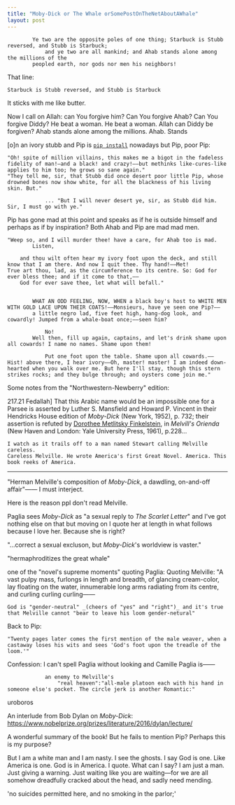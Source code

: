```yaml
---
title: "Moby-Dick or The Whale orSomePostOnTheNetAboutAWhale"
layout: post
---
```

			Ye two are the opposite poles of one thing; Starbuck is Stubb reversed, and Stubb is Starbuck;
				and ye two are all mankind; and Ahab stands alone among the millions of the
			peopled earth, nor gods nor men his neighbors!

That line:

    Starbuck is Stubb reversed, and Stubb is Starbuck

It sticks with me like butter.

Now I call on Allah: can You forgive him? Can You forgive Ahab? Can You forgive Diddy? He beat a woman. He beat a woman. Allah can Diddy be forgiven?
Ahab stands alone among the millions. Ahab. Stands

[o]n an ivory stubb and Pip is [`pip install`](https://pip.pypa.io/en/stable/installation/) nowadays but Pip, poor Pip:

	"Oh! spite of million villains, this makes me a bigot in the fadeless fidelity of man!—and a black! and crazy!——but methinks like-cures-like applies to him too; he grows so sane again."
	"They tell me, sir, that Stubb did once desert poor little Pip, whose drowned bones now show white, for all the blackness of his living skin. But."
			
				... "But I will never desert ye, sir, as Stubb did him. Sir, I must go with ye."

Pip has gone mad at this point and speaks as if he is outside himself and perhaps as if by inspiration? Both Ahab and Pip are mad mad men.

	"Weep so, and I will murder thee! have a care, for Ahab too is mad.
			Listen,

		and thou wilt often hear my ivory foot upon the deck, and still know that I am there. And now I quit thee. Thy hand!——Met!
	True art thou, lad, as the circumference to its centre. So: God for ever bless thee; and if it come to that,——
		God for ever save thee, let what will befall."


			WHAT AN ODD FEELING, NOW, WHEN a black boy's host to WHITE MEN WITH GOLD LACE UPON THEIR COATS!——Monsieurs, have ye seen one Pip?——
			a little negro lad, five feet high, hang-dog look, and cowardly! Jumped from a whale-boat once;——seen him?

				No!
			Well then, fill up again, captains, and let's drink shame upon all cowards! I name no names. Shame upon them!

				Put one foot upon the table. Shame upon all cowards.——Hist! above there, I hear ivory——Oh, master! master! I am indeed down-hearted when you walk over me. But here I'll stay, though this stern strikes rocks; and they bulge through; and oysters come join me."

Some notes from the "Northwestern-Newberry" edition:
		
217.21 Fedallah] That this Arabic name would be an impossible one for a Parsee is asserted by Luther S. Mansfield  and Howard P. Vincent in their Hendricks House edition of _Moby-Dick_ (New York, 1952), p. 732; their assertion is refuted by [Dorothee Metlitsky Finkelstein](https://wheelercolumn.berkeley.edu/2020/05/01/professor-dorothee-finkelstein/), in _Melvill's Orienda_ (New Haven and London: Yale University Press, 1961), p.228...


	I watch as it trails off to a man named Stewart calling Melville careless.
	Careless Melville. He wrote America's first Great Novel. America. This book reeks of America.

<hr>

"Herman Melville's composition of _Moby-Dick_, a dawdling, on-and-off affair"——
I must interject.

Here is the reason ppl don't read Melville.

Paglia sees _Moby-Dick_ as "a sexual reply to _The Scarlet Letter_" and I've got nothing else on that but moving on
		I quote her at length in what follows because I love her. Because she is right?

"...correct a sexual excluson, but _Moby-Dick_'s worldview is vaster."

"hermaphroditizes the great whale"

one of the "novel's supreme moments" quoting Paglia:
Quoting Melville:
    "A vast pulpy mass, furlongs in length and breadth, of glancing cream-color, lay floating on the water, innumerable long arms radiating from its centre, and curling curling curling——

    God is "gender-neutral" _(cheers of "yes" and "right")_ and it's true that Melville cannot "bear to leave his loom gender-netural"

Back to Pip:

	"Twenty pages later comes the first mention of the male weaver, when a castaway loses his wits and sees 'God's foot upon the treadle of the loom.'"

Confession: I can't spell Paglia without looking and Camille Paglia is——

				an enemy to Melville's
					"real heaven":"all-male platoon each with his hand in someone else's pocket. The circle jerk is another Romantic:"

uroboros

An interlude from Bob Dylan on _Moby-Dick_: https://www.nobelprize.org/prizes/literature/2016/dylan/lecture/

A wonderful summary of the book! But he fails to mention Pip? Perhaps this is my purpose?

But I am a white man and I am nasty. I see the ghosts. I say God is one. Like America is one. God is in America. I quote. What can I say? I am just a man. Just giving a warning. Just waiting like you are waiting—for we are all somehow dreadfully cracked about the head, and sadly need mending.

'no suicides permitted here, and no smoking in the parlor;'
